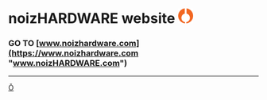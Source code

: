 # noizHARDWARE website    <img src="img/nhfavico_orange.png" alt="noizHARDWARE logo" width="30"/>

### GO TO [www.noizhardware.com](https://www.noizhardware.com "www.noizHARDWARE.com")

---

[Ō](https://www.noizhardware.com "www.noizHARDWARE.com")
